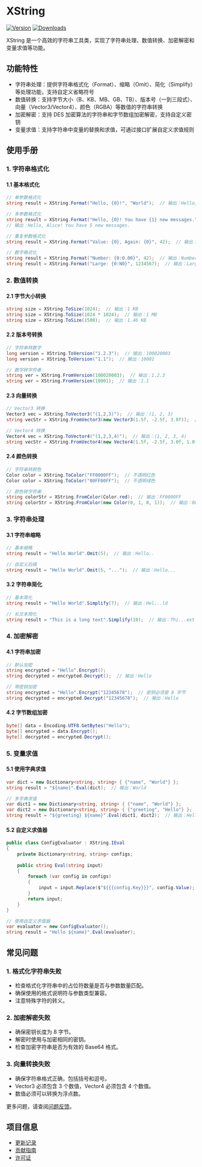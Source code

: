 # XString

[![Version](https://img.shields.io/npm/v/ep.u3d.util)](https://www.npmjs.com/package/ep.u3d.util)
[![Downloads](https://img.shields.io/npm/dm/ep.u3d.util)](https://www.npmjs.com/package/ep.u3d.util)

XString 是一个高效的字符串工具类，实现了字符串处理、数值转换、加密解密和变量求值等功能。

## 功能特性

- 字符串处理：提供字符串格式化（Format）、缩略（Omit）、简化（Simplify）等处理功能，支持自定义省略符号
- 数值转换：支持字节大小（B、KB、MB、GB、TB）、版本号（一到三段式）、向量（Vector3/Vector4）、颜色（RGBA）等数值的字符串转换
- 加密解密：支持 DES 加密算法的字符串和字节数组加密解密，支持自定义密钥
- 变量求值：支持字符串中变量的替换和求值，可通过接口扩展自定义求值规则

## 使用手册

### 1. 字符串格式化

#### 1.1 基本格式化
```csharp
// 单参数格式化
string result = XString.Format("Hello, {0}!", "World");  // 输出：Hello, World!

// 多参数格式化
string result = XString.Format("Hello, {0}! You have {1} new messages.", "Alice", 5);
// 输出：Hello, Alice! You have 5 new messages.

// 重复参数格式化
string result = XString.Format("Value: {0}, Again: {0}", 42);  // 输出：Value: 42, Again: 42

// 数字格式化
string result = XString.Format("Number: {0:0.00}", 42);  // 输出：Number: 42.00
string result = XString.Format("Large: {0:N0}", 1234567);  // 输出：Large: 1,234,567
```

### 2. 数值转换

#### 2.1 字节大小转换
```csharp
string size = XString.ToSize(1024);  // 输出：1 KB
string size = XString.ToSize(1024 * 1024);  // 输出：1 MB
string size = XString.ToSize(1500);  // 输出：1.46 KB
```

#### 2.2 版本号转换
```csharp
// 字符串转数字
long version = XString.ToVersion("1.2.3");  // 输出：100020003
long version = XString.ToVersion("1.1");  // 输出：10001

// 数字转字符串
string ver = XString.FromVersion(100020003);  // 输出：1.2.3
string ver = XString.FromVersion(10001);  // 输出：1.1
```

#### 2.3 向量转换
```csharp
// Vector3 转换
Vector3 vec = XString.ToVector3("(1,2,3)");  // 输出：(1, 2, 3)
string vecStr = XString.FromVector3(new Vector3(1.5f, -2.5f, 3.0f));  // 输出：(1.5,-2.5,3)

// Vector4 转换
Vector4 vec = XString.ToVector4("(1,2,3,4)");  // 输出：(1, 2, 3, 4)
string vecStr = XString.FromVector4(new Vector4(1.5f, -2.5f, 3.0f, 1.0f));  // 输出：(1.5,-2.5,3,1)
```

#### 2.4 颜色转换
```csharp
// 字符串转颜色
Color color = XString.ToColor("FF0000FF");  // 不透明红色
Color color = XString.ToColor("00FF00FF");  // 不透明绿色

// 颜色转字符串
string colorStr = XString.FromColor(Color.red);  // 输出：FF0000FF
string colorStr = XString.FromColor(new Color(0, 1, 0, 1));  // 输出：00FF00FF
```

### 3. 字符串处理

#### 3.1 字符串缩略
```csharp
// 基本缩略
string result = "Hello World".Omit(5);  // 输出：Hello..

// 自定义后缀
string result = "Hello World".Omit(5, "...");  // 输出：Hello...
```

#### 3.2 字符串简化
```csharp
// 基本简化
string result = "Hello World".Simplify(7);  // 输出：Hel...ld

// 长文本简化
string result = "This is a long text".Simplify(10);  // 输出：Thi...ext
```

### 4. 加密解密

#### 4.1 字符串加密
```csharp
// 默认加密
string encrypted = "Hello".Encrypt();
string decrypted = encrypted.Decrypt();  // 输出：Hello

// 带密钥加密
string encrypted = "Hello".Encrypt("12345678");  // 密钥必须是 8 字节
string decrypted = encrypted.Decrypt("12345678");  // 输出：Hello
```

#### 4.2 字节数组加密
```csharp
byte[] data = Encoding.UTF8.GetBytes("Hello");
byte[] encrypted = data.Encrypt();
byte[] decrypted = encrypted.Decrypt();
```

### 5. 变量求值

#### 5.1 使用字典求值
```csharp
var dict = new Dictionary<string, string> { {"name", "World"} };
string result = "${name}".Eval(dict);  // 输出：World

// 多字典求值
var dict1 = new Dictionary<string, string> { {"name", "World"} };
var dict2 = new Dictionary<string, string> { {"greeting", "Hello"} };
string result = "${greeting} ${name}".Eval(dict1, dict2);  // 输出：Hello World
```

#### 5.2 自定义求值器
```csharp
public class ConfigEvaluator : XString.IEval 
{
    private Dictionary<string, string> configs;
    
    public string Eval(string input)
    {
        foreach (var config in configs)
        {
            input = input.Replace($"${{{config.Key}}}", config.Value);
        }
        return input;
    }
}

// 使用自定义求值器
var evaluator = new ConfigEvaluator();
string result = "Hello ${name}".Eval(evaluator);
```

## 常见问题

### 1. 格式化字符串失败
- 检查格式化字符串中的占位符数量是否与参数数量匹配。
- 确保使用的格式说明符与参数类型兼容。
- 注意特殊字符的转义。

### 2. 加密解密失败
- 确保密钥长度为 8 字节。
- 解密时使用与加密相同的密钥。
- 检查加密字符串是否为有效的 Base64 格式。

### 3. 向量转换失败
- 确保字符串格式正确，包括括号和逗号。
- Vector3 必须包含 3 个数值，Vector4 必须包含 4 个数值。
- 数值必须可以转换为浮点数。

更多问题，请查阅[问题反馈](../CONTRIBUTING.md#问题反馈)。

## 项目信息

- [更新记录](../CHANGELOG.md)
- [贡献指南](../CONTRIBUTING.md)
- [许可证](../LICENSE) 